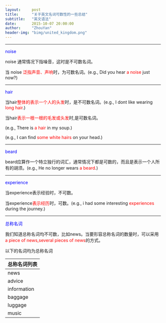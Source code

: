 ```yaml
---
layout:     post
title:      "关于英文名词可数性的一些总结"
subtitle:   "英文语法"
date:       2015-10-07 20:00:00
author:     "ZhouYan"
header-img: "bimg/united_kingdom.png"
---
```


***
<font color="blue">noise</font>

noise 通常情况下指噪音，这时是不可数名词。

当 noise <font color="red">泛指声音、声响</font>时，为可数名词。(e.g., Did you hear <font color="red">a noise</font> just now?)

***

<font color="blue">hair</font>

当hair<font color="red">整体的表示一个人的头发</font>时，是不可数名词。(e.g., I dont like wearing <font color="red">long hair</font>.)

当hair<font color="red">表示一根一根的毛发或头发</font>时,是可数名词。

(e.g., There is <font color="red">a hair</font> in my soup.)

(e.g., I can find <font color="red">some white hairs</font> on your head.)

***

<font color="blue">beard</font>

beard应算作一个特立独行的词汇，通常情况下都是可数的，而且是表示一个人所有的胡须。(e.g., He no longer wears <font color="red">a beard</font>.)

***

<font color="blue">experience</font>

当experience表示经验时，不可数。

当experience<font color="red">表示经历</font>时，可数。(e.g., i had some interesting <font color="red">experiences</font> during the journey.)

***

<font color="blue">总称名词</font>

我们知道总称名词均不可数，比如news。当要形容总称名词的数量时，可以采用<font color="red">a piece of news,several pieces of news</font>的方式。

以下的名词均为总称名词

|总称名词列表|
|-|
|news|
|advice|
|information|
|baggage|
|luggage|
|music|
